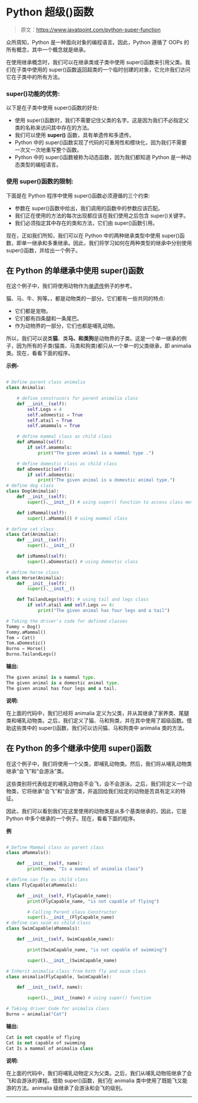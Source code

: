 # Python 超级()函数

> 原文：<https://www.javatpoint.com/python-super-function>

众所周知，Python 是一种面向对象的编程语言。因此，Python 遵循了 OOPs 的所有概念，其中一个概念就是继承。

在使用继承概念时，我们可以在继承类或子类中使用 super()函数来引用父类。我们在子类中使用的 super()函数返回超类的一个临时创建的对象，它允许我们访问它在子类中的所有方法。

### super()功能的优势:

以下是在子类中使用 super()函数的好处:

*   使用 super()函数时，我们不需要记住父类的名字。这是因为我们不必指定父类的名称来访问其中存在的方法。
*   我们可以使用 **super()** 函数，具有单遗传和多遗传。
*   Python 中的 super()函数实现了代码的可重用性和模块化，因为我们不需要一次又一次地重写整个函数。
*   Python 中的 super()函数被称为动态函数，因为我们都知道 Python 是一种动态类型的编程语言。

### 使用 super()函数的限制:

下面是在 Python 程序中使用 super()函数必须遵循的三个约束:

*   参数在 super()函数中给出，我们调用的函数中的参数应该匹配。
*   我们正在使用的方法的每次出现都应该在我们使用之后包含 super()关键字。
*   我们必须指定其中存在的类和方法，它们由 super()函数引用。

现在，正如我们所知，我们可以在 Python 中的两种继承类型中使用 super()函数，即单一继承和多重继承。因此，我们将学习如何在两种类型的继承中分别使用 super()函数，并给出一个例子。

## 在 Python 的单继承中使用 super()函数

在这个例子中，我们将使用动物作为[单遗传](https://www.javatpoint.com/inheritance-in-python)例子的参考。

猫、马、牛、狗等。，都是动物类的一部分。它们都有一些共同的特点:

*   它们都是宠物。
*   它们都有四条腿和一条尾巴。
*   作为动物界的一部分，它们也都是哺乳动物。

所以，我们可以说类**猫**、类**马、**和类**狗**是动物界的子类。这是一个单一继承的例子，因为所有的子类(猫类、马类和狗类)都只从一个单一的父类继承，即 animalia 类。现在，看看下面的程序。

**示例-**

```py

# Define parent class animalia
class Animalia:

	# define construcors for parent animalia class
	def __init__(self):
		self.Legs = 4
		self.adomestic = True
		self.atail = True
		self.amammals = True

	# define mammal class as child class
	def aMammal(self):
		if self.amammals: 
			print("The given animal is a mammal type .")

	# define domestic class as child class
	def aDomestic(self):
		if self.adomestic:
			print("The given animal is a domestic animal type.")
# define dog class 	
class Dog(Animalia):
	def __init__(self):
		super().__init__() # using super() function to access class methods

	def isMammal(self):
		super().aMammal() # using mammal class

# define cat class
class Cat(Animalia):
	def __init__(self):
		super().__init__()

	def isMammal(self):
		super().aDomestic() # using domestic class

# define horse class
class Horse(Animalia):
	def __init__(self):
		super().__init__()

	def TailandLegs(self): # using tail and legs class
		if self.atail and self.Legs == 4:
			print("The given animal has four legs and a tail")

# Taking the driver's code for defined classes
Tommy = Dog()
Tommy.aMammal()
Tom = Cat()
Tom.aDomestic()
Burno = Horse()
Burno.TailandLegs()

```

**输出:**

```py
The given animal is a mammal type.
The given animal is a domestic animal type.
The given animal has four legs and a tail.

```

**说明:**

在上面的代码中，我们已经将 animalia 定义为父类，并从其继承了家养类、尾腿类和哺乳动物类。之后，我们定义了猫、马和狗类，并在其中使用了超级函数。借助这些类中的 super()函数，我们可以访问猫、马和狗类中 animalia 类的方法。

## 在 Python 的多个继承中使用 super()函数

在这个例子中，我们将使用一个父类，即哺乳动物类。然后，我们将从哺乳动物类继承“会飞”和“会游泳”类。

这些类别将代表给定的哺乳动物会不会飞，会不会游泳。之后，我们将定义一个动物类，它将继承“会飞”和“会游”类，并返回给我们给定的动物是否具有定义的特征。

因此，我们可以看到我们在这里使用的动物类是从多个基类继承的，因此，它是 Python 中多个继承的一个例子。现在，看看下面的程序。

**例**

```py

# Define Mammal class as parent class
class aMammals():

	def __init__(self, name):
		print(name, "Is a mammal of animalia class")

# define can fly as child class		
class FlyCapable(aMammals):

	def __init__(self, FlyCapable_name):
		print(FlyCapable_name, "is not capable of flying")

		# Calling Parent class Constructor
		super().__init__(FlyCapable_name)
# define can swim as child class				
class SwimCapable(aMammals):

	def __init__(self, SwimCapable_name):

		print(SwimCapable_name, "is not capable of swimming")

		super().__init__(SwimCapable_name)

# Inherit animalia class from both fly and swim class		
class animalia(FlyCapable, SwimCapable):

	def __init__(self, name):

		super().__init__(name) # using super() function

# Taking driver Code for animalia class
Burno = animalia("Cat")

```

**输出:**

```py
Cat is not capable of flying
Cat is not capable of swimming
Cat Is a mammal of animalia class

```

**说明:**

在上面的代码中，我们将哺乳动物定义为父类。之后，我们从哺乳动物班继承了会飞和会游泳的课程。借助 super()函数，我们在 animalia 类中使用了既能飞又能游的方法。animalia 级继承了会游泳和会飞的级别。

* * *